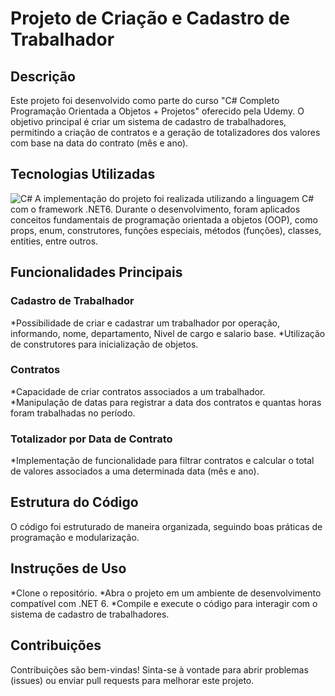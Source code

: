 <h1>Projeto de Criação e Cadastro de Trabalhador</h1>
<h2>Descrição</h2>
Este projeto foi desenvolvido como parte do curso "C# Completo Programação Orientada a Objetos + Projetos" oferecido pela Udemy. O objetivo principal é criar um sistema de cadastro de trabalhadores, permitindo a criação de contratos e a geração de totalizadores dos valores com base na data do contrato (mês e ano).

<h2>Tecnologias Utilizadas</h2>
<img src="https://upload.wikimedia.org/wikipedia/commons/thumb/0/0d/C_Sharp_wordmark.svg/200px-C_Sharp_wordmark.svg.png" alt="C#"=50x>
A implementação do projeto foi realizada utilizando a linguagem C# com o framework .NET6. Durante o desenvolvimento, foram aplicados conceitos fundamentais de programação orientada a objetos (OOP), como props, enum, construtores, funções especiais, métodos (funções), classes, entities, entre outros.


<h2>Funcionalidades Principais</h2>
<h3>Cadastro de Trabalhador</h3>
*Possibilidade de criar e cadastrar um trabalhador por operação, informando, nome, departamento, Nivel de cargo e salario base.
*Utilização de construtores para inicialização de objetos.
<h3>Contratos</h3>
*Capacidade de criar contratos associados a um trabalhador.
*Manipulação de datas para registrar a data dos contratos e quantas horas foram trabalhadas no período.
<h3>Totalizador por Data de Contrato</h3>
*Implementação de funcionalidade para filtrar contratos e calcular o total de valores associados a uma determinada data (mês e ano).
<h2>Estrutura do Código</h2>
O código foi estruturado de maneira organizada, seguindo boas práticas de programação e modularização.
<h2>Instruções de Uso</h2>
*Clone o repositório.
*Abra o projeto em um ambiente de desenvolvimento compatível com .NET 6.
*Compile e execute o código para interagir com o sistema de cadastro de trabalhadores.
<h2>Contribuições</h2>
Contribuições são bem-vindas! Sinta-se à vontade para abrir problemas (issues) ou enviar pull requests para melhorar este projeto.
